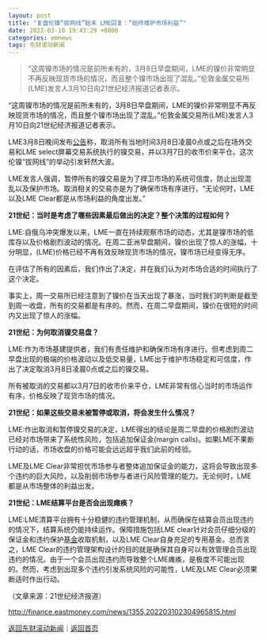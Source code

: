 ```yaml
---
layout: post
title: "复盘伦镍“拔网线”始末 LME回复：“始终维护市场利益”"
date: 2022-03-10 19:43:29 +0800
categories: emnews
tags: 东财滚动新闻
---
```

> “这周镍市场的情况是前所未有的，3月8日早盘期间，LME的镍价非常明显不再反映现货市场的情况，而且整个镍市场出现了混乱。”伦敦金属交易所(LME)发言人3月10日向21世纪经济报道记者表示。

<p>“这周镍市场的情况是前所未有的，3月8日早盘期间，LME的镍价非常明显不再反映现货市场的情况，而且整个镍市场出现了混乱。”伦敦金属交易所(LME)发言人3月10日向21世纪经济报道记者表示。</p><p>LME3月8日晚间发布<span id="Info.3332"><a href="http://data.eastmoney.com/notices/" class="infokey">公告</a></span>称，取消所有当地时间3月8日凌晨0点或之后在场外交易和LME select屏幕交易系统执行的镍交易，并以3月7日的收市价来平仓。这次伦镍“拔网线”的举动引发轩然大波。</p><p>LME发言人强调，暂停所有的镍交易是为了捍卫市场的系统可信度，防止出现混乱以及保护市场。取消相关的交易亦是为了确保市场有序进行，“无论何时，LME以及LME Clear都是从市场利益的角度出发。”</p><p><strong>21世纪：当时是考虑了哪些因素最后做出的决定？整个决策的过程如何？</strong></p><p>LME:自俄乌冲突爆发以来，LME一直在持续观察市场的动态，尤其是镍市场的低库存以及价格剧烈波动的情况。在周二亚洲早盘期间，镍价出现了惊人的涨幅，十分明显，(LME)价格已经不再有效反映现货市场的情况，镍市场已经变得无序。</p><p>在评估了所有的因素后，我们作出了决定，并在我们认为对市场合适的时间执行了这个决定。</p><p>事实上，周一交易所已经注意到了镍价在当天出现了暴涨，当时我们的判断是截至到周一收盘，所有的交易都是有序的。然而，在周二早盘期间，镍价在很短的时间内又出现了惊人的涨幅。</p><p><strong>21世纪：为何取消镍交易盘？</strong></p><p>LME:作为市场基建提供者，我们有责任维护和确保市场有序进行。但考虑到周二早盘出现的极端的价格波动以及低交易量，LME出于维护市场稳定和可信度，作出了决定取消3月8日凌晨0点或之后的镍交易。</p><p>所有被取消的交易都以3月7日的收市价来平仓，LME非常有信心当时的市场运作有序，价格反映了现货市场的情况。</p><p><strong>21世纪：如果这些交易未被暂停或取消，将会发生什么情况？</strong></p><p>LME:作出取消和暂停镍交易的决定，LME得出的结论是周二早盘的价格剧烈波动已经对市场带来了系统性风险，包括追加保证金(margin calls)。如果LME不果断行动的话，市场收盘的价格可能会远远超乎我们此前的经验。</p><p>LME及LME Clear非常担忧市场参与者整体追加保证金的能力，这将会导致出现多个违约的巨大风险，以及削弱市场参与者进行风险管理的能力。无论何时，LME都是从市场整体的利益出发。</p><p><strong>21世纪：LME结算平台是否会出现瘫痪？</strong></p><p>LME:LME清算平台拥有十分稳健的违约管理机制，从而确保在结算会员出现违约的情况下，结算系统仍能持续运作。保障措施包括LME clear针对会员仔细分级的保证金和违约保护<span id="Info.3293"><a href="http://data.eastmoney.com/zlsj/" class="infokey">基金</a></span>收取机制，以及LME Clear自身充足的专用基金。总而言之，LME Clear的违约管理架构设计的目的就是确保其自身可以有效管理会员出现违约的情况。由于一个会员出现违约而导致整个LME瘫痪，是极度不可能出现的。然而，考虑到出现多个违约引发系统风险的可能性，LME及LME Clear必须果断适时作出行动。</p><p class="em_media">（文章来源：21世纪经济报道）</p>

<http://finance.eastmoney.com/news/1355,202203102304965815.html>

[返回东财滚动新闻](//finews.withounder.com/emnews/)｜[返回首页](//finews.withounder.com/)